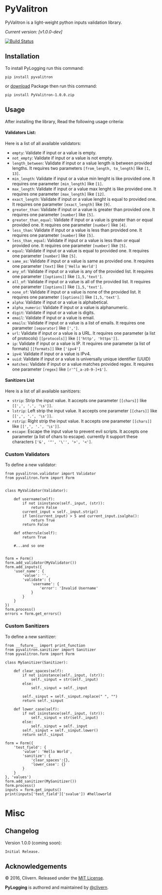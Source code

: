 PyValitron
==========

PyValitron is a light-weight python inputs validation library.

*Current version: [v1.0.0-dev]*

[![Build Status](https://travis-ci.org/Clivern/PyValitron.svg?branch=master)](https://travis-ci.org/Clivern/PyValitron)

Installation
------------
To install PyLogging run this command:
```
pip install pyvalitron
```
or [download](https://github.com/Clivern/pyvalitron/archive/1.0.0.zip) Package then run this command:
```
pip install PyValitron-1.0.0.zip
```

Usage
-----
After installing the library, Read the following usage criteria:


#### Validators List:

Here is a list of all available validators:
* `empty`: Validate if input or a value is empty.
* `not_empty`: Validate if input or a value is not empty.
* `length_between`: Validate if input or a value length is between provided lengths. It requires two parameters `[from_length, to_length]` like `[1, 13]`.
* `min_length`: Validate if input or a value min lenght is like provided one. It requires one parameter `[min_length]` like `[1]`.
* `max_length`: Validate if input or a value max lenght is like provided one. It requires one parameter `[max_length]` like `[12]`.
* `exact_length`: Validate if input or a value lenght is equal to provided one. It requires one parameter `[exact_length]` like `[9]`.
* `greater_than`: Validate if input or a value is greater than provided one. It requires one parameter `[number]` like `[5]`.
* `greater_than_equal`: Validate if input or a value is greater than or equal provided one. It requires one parameter `[number]` like `[4]`.
* `less_than`: Validate if input or a value is less than provided one. It requires one parameter `[number]` like `[5]`.
* `less_than_equal`: Validate if input or a value is less than or equal provided one. It requires one parameter `[number]` like `[5]`.
* `equal`: Validate if input or a value is equal to provided one. It requires one parameter `[number]` like `[5]`.
* `same_as`: Validate if input or a value is same as provided one. It requires one parameter `[text]` like `['Hello World']`
* `any_of`: Validate if input or a value is any of the provided list. It requires one parameter `[[options]]` like `[1,5,'text']`.
* `all_of`: Validate if input or a value is all of the provided list. It requires one parameter `[[options]]` like `[1,5,'text']`.
* `none_of`: Validate if input or a value is none of the provided list. It requires one parameter `[[options]]` like `[1,5,'text']`.
* `alpha`: Validate if input or a value is alphabetical.
* `alpha_numeric`: Validate if input or a value is alphanumeric.
* `digit`: Validate if input or a value is digits.
* `email`: Validate if input or a value is email.
* `emails`: Validate if input or a value is a list of emails. It requires one parameter `[separator]` like `[',']`.
* `url`: Validate if input or a value is a URL. It requires one parameter (a list of protocols) `[[protocols]]` like `[['http', 'https']]`.
* `ip`: Validate if input or a value is IP. It requires one parameter (a list of formats) `[[formats]]` like `['ipv4']`
* `ipv4`: Validate if input or a value is IPv4.
* `uuid`: Validate if input or a value is universally unique identifier (UUID)
* `matches`: Validate if input or a value matches provided regex. It requires one parameter `[regex]` like `[r'^[_a-z0-9-]+$']`.


#### Sanitizers List

Here is a list of all available sanitizers:
* `strip`: Strip the input value. It accepts one parameter `[[chars]]` like `[[',', '.', '\s']]`.
* `lstrip`: Left strip the input value. It accepts one parameter `[[chars]]` like `[[',', '.', '\s']]`.
* `rstrip`: Right strip the input value. It accepts one parameter `[[chars]]` like `[[',', '.', '\s']]`.
* `escape`: Escape the input value to prevent evil scripts. It accepts one parameter (a list of chars to escape). currently it support these characters `['&', '"', '\'', '>', '<']`.


### Custom Validators

To define a new validator:
```
from pyvalitron.validator import Validator
from pyvalitron.form import Form


class MyValidator(Validator):

    def username(self):
        if not isinstance(self._input, (str)):
            return False
        current_input = self._input.strip()
        if len(current_input) > 5 and current_input.isalpha():
            return True
        return False

    def otherrule(self):
        return True

    #...and so one


form = Form()
form.add_validator(MyValidator())
form.add_inputs({
    'user_name': {
        'value': '',
        'validate': {
            'username': {
                'error': 'Invalid Username'
            }
        }
    }
})
form.process()
errors = form.get_errors()
```

### Custom Sanitizers

To define a new sanitizer:
```
from __future__ import print_function
from pyvalitron.sanitizer import Sanitizer
from pyvalitron.form import Form

class MySanitizer(Sanitizer):

    def clear_spaces(self):
        if not isinstance(self._input, (str)):
            self._sinput = str(self._input)
        else:
            self._sinput = self._input

        self._sinput = self._sinput.replace(" ", "")
        return self._sinput

    def lower_case(self):
        if not isinstance(self._input, (str)):
            self._sinput = str(self._input)
        else:
            self._sinput = self._input
        self._sinput = self._sinput.lower()
        return self._sinput

form = Form({
    'test_field': {
        'value': 'Hello World',
        'sanitize': {
            'clear_spaces':{},
            'lower_case': {}
        }
    }
}, 'values')
form.add_sanitizer(MySanitizer())
form.process()
inputs = form.get_inputs()
print(inputs['test_field']['svalue']) #helloworld
```

Misc
====

Changelog
---------

Version 1.0.0 (coming soon):
```
Initial Release.
```

Acknowledgements
----------------

© 2016, Clivern. Released under the [MIT License](http://www.opensource.org/licenses/mit-license.php).

**PyLogging** is authored and maintained by [@clivern](http://github.com/clivern).